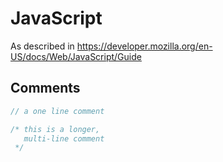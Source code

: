 # JavaScript

As described in <https://developer.mozilla.org/en-US/docs/Web/JavaScript/Guide>

## Comments

```javascript
// a one line comment

/* this is a longer,
   multi-line comment
 */
 ```
